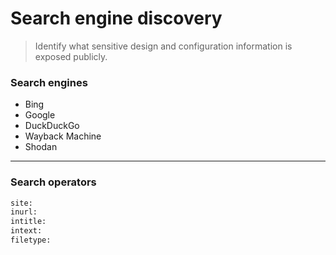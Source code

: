 # Search engine discovery

> Identify what sensitive design and configuration information is exposed publicly.

### Search engines

* Bing
* Google
* DuckDuckGo
* Wayback Machine
* Shodan

____________

### Search operators

```bash
site:
inurl:
intitle:
intext:
filetype:
```
